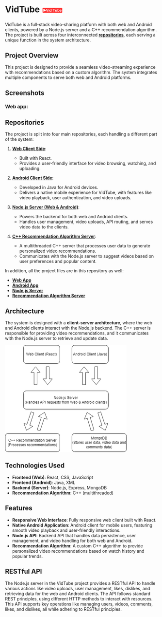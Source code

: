 # VidTube <img src="images/logo.png" alt="VidTube Logo" style="width: 70px; vertical-align: middle;">

VidTube is a full-stack video-sharing platform with both web and Android clients, powered by a Node.js server and a C++ recommendation algorithm. The project is built across four interconnected **[repositories](#repositories)**, each serving a unique function in the system architecture.


## Project Overview

This project is designed to provide a seamless video-streaming experience with recommendations based on a custom algorithm. The system integrates multiple components to serve both web and Android platforms.

## Screenshots
### Web app:


## Repositories

The project is split into four main repositories, each handling a different part of the system:

1. **[Web Client Side](https://github.com/maxshabs/project_web/tree/master-part4)**: 
   - Built with React.
   - Provides a user-friendly interface for video browsing, watching, and uploading.

2. **[Android Client Side](https://github.com/eyalg43/project_android/tree/mainPart4)**: 
   - Developed in Java for Android devices.
   - Delivers a native mobile experience for VidTube, with features like video playback, user authentication, and video uploads.

3. **[Node.js Server (Web & Android)](https://github.com/OCDev1/VidTube-server/tree/main-part4)**: 
   - Powers the backend for both web and Android clients.
   - Handles user management, video uploads, API routing, and serves video data to the clients.

4. **[C++ Recommendation Algorithm Server](https://github.com/maxshabs/vidtube-part4.git)**:
   - A multithreaded C++ server that processes user data to generate personalized video recommendations.
   - Communicates with the Node.js server to suggest videos based on user preferences and popular content.

In addition, all the project files are in this repository as well:

- **[Web App](./Web-App)**
- **[Android App](./Android-App)**
- **[Node.js Server](./Node-js-Server)**
- **[Recommendation Algorithm Server](./Recommendation-Algorithm-Server)**


## Architecture

The system is designed with a **client-server architecture**, where the web and Android clients interact with the Node.js backend. The C++ server is responsible for providing video recommendations, and it communicates with the Node.js server to retrieve and update data.

![Architecture Diagram](images/vidtube-architecture-diagram.png)

## Technologies Used

- **Frontend (Web)**: React, CSS, JavaScript
- **Frontend (Android)**: Java, XML
- **Backend (Server)**: Node.js, Express, MongoDB
- **Recommendation Algorithm**: C++ (multithreaded)

## Features

- **Responsive Web Interface**: Fully responsive web client built with React.
- **Native Android Application**: Android client for mobile users, featuring smooth video playback and user-friendly interactions.
- **Node.js API**: Backend API that handles data persistence, user management, and video handling for both web and Android.
- **Recommendation Algorithm**: A custom C++ algorithm to provide personalized video recommendations based on watch history and popular trends.

## RESTful API

The Node.js server in the VidTube project provides a RESTful API to handle various actions like video uploads, user management, likes, dislikes, and retrieving data for the web and Android clients. The API follows standard REST principles, using different HTTP methods to interact with resources. This API supports key operations like managing users, videos, comments, likes, and dislikes, all while adhering to RESTful principles.
